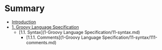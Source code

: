# Summary

* [Introduction](README.md)
* [1. Groovy Language Specification](1-Groovy-Language-Specification.md)
  * [1.1. Syntax](1-Groovy Language Specification/11-syntax.md)
    * [1.1.1. Comments](1-Groovy Language Specification/11-syntax/111-comments.md)

